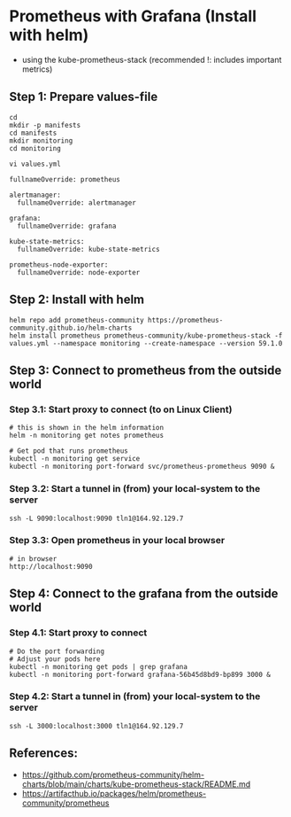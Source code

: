 # Prometheus with Grafana (Install with helm)

  * using the kube-prometheus-stack (recommended !: includes important metrics)

## Step 1: Prepare values-file  

```
cd
mkdir -p manifests 
cd manifests 
mkdir monitoring 
cd monitoring 
```

```
vi values.yml 
```

```
fullnameOverride: prometheus

alertmanager:
  fullnameOverride: alertmanager

grafana:
  fullnameOverride: grafana

kube-state-metrics:
  fullnameOverride: kube-state-metrics

prometheus-node-exporter:
  fullnameOverride: node-exporter
```

## Step 2: Install with helm 

```
helm repo add prometheus-community https://prometheus-community.github.io/helm-charts
helm install prometheus prometheus-community/kube-prometheus-stack -f values.yml --namespace monitoring --create-namespace --version 59.1.0
```

## Step 3: Connect to prometheus from the outside world 

### Step 3.1: Start proxy to connect (to on Linux Client)

```
# this is shown in the helm information 
helm -n monitoring get notes prometheus

# Get pod that runs prometheus 
kubectl -n monitoring get service 
kubectl -n monitoring port-forward svc/prometheus-prometheus 9090 &

```

### Step 3.2: Start a tunnel in (from) your local-system to the server 

```
ssh -L 9090:localhost:9090 tln1@164.92.129.7
```

### Step 3.3: Open prometheus in your local browser 

```
# in browser
http://localhost:9090 
```

## Step 4: Connect to the grafana from the outside world 

### Step 4.1: Start proxy to connect 

```
# Do the port forwarding 
# Adjust your pods here
kubectl -n monitoring get pods | grep grafana 
kubectl -n monitoring port-forward grafana-56b45d8bd9-bp899 3000 &
```

### Step 4.2: Start a tunnel in (from) your local-system to the server 

```
ssh -L 3000:localhost:3000 tln1@164.92.129.7
```






## References:

  * https://github.com/prometheus-community/helm-charts/blob/main/charts/kube-prometheus-stack/README.md
  * https://artifacthub.io/packages/helm/prometheus-community/prometheus

  
